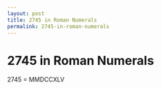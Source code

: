 ```yaml
---
layout: post
title: 2745 in Roman Numerals
permalink: 2745-in-roman-numerals
---
```


# 2745 in Roman Numerals

2745 = MMDCCXLV
